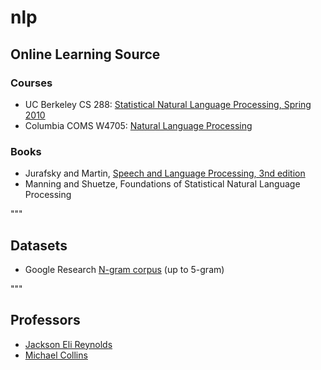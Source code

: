 # nlp

## Online Learning Source
### Courses
- UC Berkeley CS 288: [Statistical Natural Language Processing, Spring 2010](https://people.eecs.berkeley.edu/~klein/cs288/sp10/)
- Columbia COMS W4705: [Natural Language Processing](http://www.cs.columbia.edu/~mcollins/cs4705-fall2018)
	
### Books
- Jurafsky and Martin, [Speech and Language Processing, 3nd edition](https://web.stanford.edu/~jurafsky/slp3/)
- Manning and Shuetze, Foundations of Statistical Natural Language Processing

"""
## Datasets
- Google Research [N-gram corpus](https://ai.googleblog.com/2006/08/all-our-n-gram-are-belong-to-you.html) (up to 5-gram)
	
"""
## Professors
- [Jackson Eli Reynolds](https://web.stanford.edu/~jurafsky)
- [Michael Collins](http://www.cs.columbia.edu/~mcollins)

